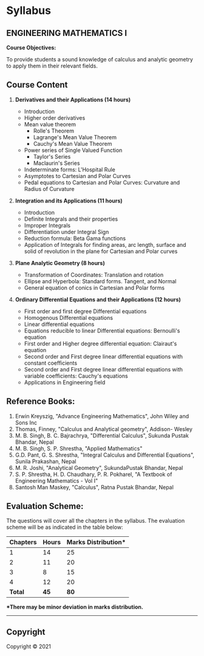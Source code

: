 # Syllabus

## **ENGINEERING MATHEMATICS I**

**Course Objectives:**

To provide students a sound knowledge of calculus and analytic geometry to apply them in their relevant fields.

## **Course Content**

1. **Derivatives and their Applications (14 hours)**
    - Introduction
    - Higher order derivatives
    - Mean value theorem
        - Rolle's Theorem
        - Lagrange's Mean Value Theorem
        - Cauchy's Mean Value Theorem
    - Power series of Single Valued Function
        - Taylor's Series
        - Maclaurin's Series 
    - Indeterminate forms: L'Hospital Rule
    - Asymptotes to Cartesian and Polar Curves
    - Pedal equations to Cartesian and Polar Curves: Curvature and Radius of Curvature

2. **Integration and its Applications (11 hours)**
    - Introduction
    - Definite Integrals and their properties
    - Improper Integrals
    - Differentiation under Integral Sign
    - Reduction formula: Beta Gama functions
    - Application of Integrals for finding areas, arc length, surface and solid of revolution in the plane for Cartesian and Polar curves

3. **Plane Analytic Geometry (8 hours)**
    - Transformation of Coordinates: Translation and rotation
    - Ellipse and Hyperbola: Standard forms. Tangent, and Normal
    - General equation of conics in Cartesian and Polar forms

4. **Ordinary Differential Equations and their Applications (12 hours)**
    - First order and first degree Differential equations
    - Homogenous Differential equations
    - Linear differential equations
    - Equations reducible to linear Differential equations: Bernoulli's equation 
    - First order and Higher degree differential equation: Clairaut's equation
    - Second order and First degree linear differential equations with constant coefficients
    - Second order and First degree linear differential equations with variable coefficients: Cauchy's equations
    - Applications in Engineering field

## **Reference Books:**

1. Erwin Kreyszig, "Advance Engineering Mathematics", John Wiley and Sons Inc
2. Thomas, Finney, "Calculus and Analytical geometry", Addison- Wesley
3. M. B. Singh, B. C. Bajrachrya, "Differential Calculus", Sukunda Pustak Bhandar, Nepal
4. M. B. Singh, S. P. Shrestha, "Applied Mathematics"
5. G.D. Pant, G. S. Shrestha, "Integral Calculus and Differential Equations", Sunila Prakashan, Nepal
6. M. R. Joshi, "Analytical Geometry", SukundaPustak Bhandar, Nepal
7. S. P. Shrestha, H. D. Chaudhary, P. R. Pokharel, "A Textbook of Engineering Mathematics - Vol I"
8. Santosh Man Maskey, "Calculus", Ratna Pustak Bhandar, Nepal

## **Evaluation Scheme:**

The questions will cover all the chapters in the syllabus. The evaluation scheme will be as indicated in the table below:

| Chapters | Hours | Marks Distribution* |
|---|---|---|
| 1 | 14 | 25 |
| 2 | 11 | 20 |
| 3 | 8 | 15 |
| 4 | 12 | 20 |
| **Total** | **45** | **80** |

**\*There may be minor deviation in marks distribution.**

***

## Copyright

Copyright &copy; 2021
